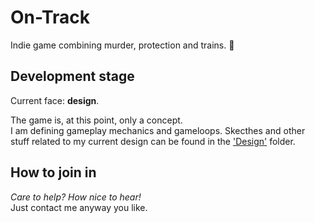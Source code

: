 # On-Track
Indie game combining murder, protection and trains. 🚂

## Development stage
Current face: **design**.

The game is, at this point, only a concept.  
I am defining gameplay mechanics and gameloops. Skecthes and other stuff related to my current design can be found in the ['Design'](/Design) folder.

## How to join in
_Care to help? How nice to hear!_  
Just contact me anyway you like.
